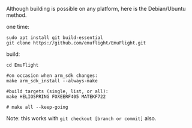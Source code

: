 Although building is possible on any platform, here is the Debian/Ubuntu method.

one time:
```
sudo apt install git build-essential
git clone https://github.com/emuflight/EmuFlight.git
```

build:
```
cd EmuFlight

#on occasion when arm_sdk changes:
make arm_sdk_install --always-make

#build targets (single, list, or all):
make HELIOSPRING FOXEERF405 MATEKF722

# make all --keep-going
```

Note: this works with `git checkout [branch or commit]` also.